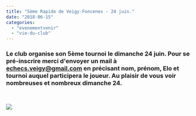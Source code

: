 ```yaml
---
title: "5ème Rapide de Veigy-Foncenex - 24 juin."
date: "2018-06-15"
categories: 
  - "evenementvenir"
  - "vie-du-club"
---
```


### Le club organise son 5ème tournoi le dimanche 24 juin. Pour se pré-inscrire merci d'envoyer un mail à [echecs.veigy@gmail.com](mailto:echecs.veigy@gmail.com) en précisant nom, prénom, Elo et tournoi auquel participera le joueur. Au plaisir de vous voir nombreuses et nombreux dimanche 24.

 

![](/wordpress-uploads/2018/06/chess3-724x1024.png)
